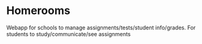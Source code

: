 # Homerooms
Webapp for schools to manage assignments/tests/student info/grades. For students to study/communicate/see assignments
